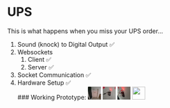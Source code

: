 # UPS
This is what happens when you miss your UPS order...
<ol>
  <li>Sound (knock) to Digital Output ✅</li>
  <li>Websockets
    <ol>
      <li>Client ✅</li>    
      <li>Server ✅</li>    
    </ol>
  </li>
  <li>Socket Communication ✅</li>
  <li>Hardware Setup ✅</li>    
### Working Prototype:
  <img width=30 height=30 src="./images/0.jpg">
  <img width=30 height=30 src="./images/1.jpg">
  <img width=30 height=30 src="./images/2.jpg">
  <img width=30 height=30 src="./images/3.jpg">
